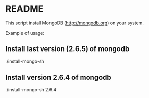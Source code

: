 README
===========================================================

This script install MongoDB (http://mongodb.org) on your system.

Example of usage:

## Install last version (2.6.5) of mongodb 
./install-mongo-sh 

## Install version 2.6.4 of mongodb 
./install-mongo-sh 2.6.4

